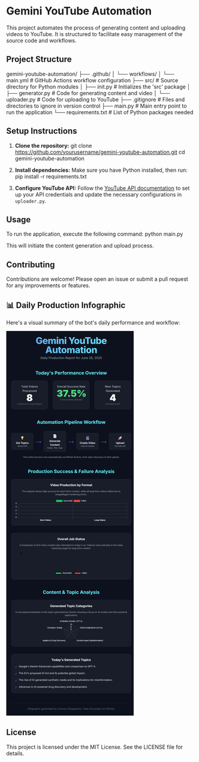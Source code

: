 # Gemini YouTube Automation

This project automates the process of generating content and uploading videos to YouTube. It is structured to facilitate easy management of the source code and workflows.

## Project Structure

gemini-youtube-automation/
├── .github/
│   └── workflows/
│       └── main.yml         # GitHub Actions workflow configuration
├── src/                     # Source directory for Python modules
│   ├── init.py          # Initializes the 'src' package
│   ├── generator.py         # Code for generating content and video
│   └── uploader.py          # Code for uploading to YouTube
├── .gitignore               # Files and directories to ignore in version control
├── main.py                  # Main entry point to run the application
└── requirements.txt         # List of Python packages needed


## Setup Instructions

1. **Clone the repository:**
git clone https://github.com/yourusername/gemini-youtube-automation.git
cd gemini-youtube-automation


2. **Install dependencies:**
Make sure you have Python installed, then run:
pip install -r requirements.txt


3. **Configure YouTube API:**
Follow the [YouTube API documentation](https://developers.google.com/youtube/v3) to set up your API credentials and update the necessary configurations in `uploader.py`.

## Usage

To run the application, execute the following command:
python main.py


This will initiate the content generation and upload process.

## Contributing

Contributions are welcome! Please open an issue or submit a pull request for any improvements or features.

## 📊 Daily Production Infographic

Here's a visual summary of the bot's daily performance and workflow:

![Gemini YouTube Automation Daily Report Infographic](images/infographic.png)


## License

This project is licensed under the MIT License. See the LICENSE file for details.